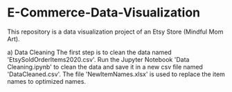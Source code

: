 # E-Commerce-Data-Visualization
This repository is a data visualization project of an Etsy Store (Mindful Mom Art).

a) Data Cleaning
The first step is to clean the data named 'EtsySoldOrderItems2020.csv'.
Run the Jupyter Notebook 'Data Cleaning.ipynb' to clean the data and save it in a new csv file named 'DataCleaned.csv'.
The file 'NewItemNames.xlsx' is used to replace the item names to optimized names.
